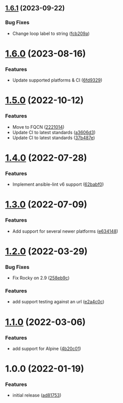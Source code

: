 ## [1.6.1](https://github.com/de-it-krachten/ansible-role-rootca/compare/v1.6.0...v1.6.1) (2023-09-22)


### Bug Fixes

* Change loop label to string ([fcb209a](https://github.com/de-it-krachten/ansible-role-rootca/commit/fcb209ab046dc03671847d8c6839aee024462555))

# [1.6.0](https://github.com/de-it-krachten/ansible-role-rootca/compare/v1.5.0...v1.6.0) (2023-08-16)


### Features

* Update supported platforms & CI ([6fd9329](https://github.com/de-it-krachten/ansible-role-rootca/commit/6fd932920a3184965fb145c2c1e6997650f2b89e))

# [1.5.0](https://github.com/de-it-krachten/ansible-role-rootca/compare/v1.4.0...v1.5.0) (2022-10-12)


### Features

* Move to FQCN ([2221014](https://github.com/de-it-krachten/ansible-role-rootca/commit/22210149887d14df440b9f0a6c44d4063450e619))
* Update CI to latest standards ([a3606d3](https://github.com/de-it-krachten/ansible-role-rootca/commit/a3606d3d3b327241108b9d4a7342d2b74bb56787))
* Update CI to latest standards ([37b487e](https://github.com/de-it-krachten/ansible-role-rootca/commit/37b487ec4b9c41dd61c8abb2d8895e6f12079038))

# [1.4.0](https://github.com/de-it-krachten/ansible-role-rootca/compare/v1.3.0...v1.4.0) (2022-07-28)


### Features

* Implement ansible-lint v6 support ([62babf0](https://github.com/de-it-krachten/ansible-role-rootca/commit/62babf0cbadb18a5bd1aedc0189cf6d185679e22))

# [1.3.0](https://github.com/de-it-krachten/ansible-role-rootca/compare/v1.2.0...v1.3.0) (2022-07-09)


### Features

* Add support for several newer platforms ([e634148](https://github.com/de-it-krachten/ansible-role-rootca/commit/e6341481d7cf2c7129914a4f89af19f02ebee917))

# [1.2.0](https://github.com/de-it-krachten/ansible-role-rootca/compare/v1.1.0...v1.2.0) (2022-03-29)


### Bug Fixes

* Fix Rocky on 2.9 ([258eb9c](https://github.com/de-it-krachten/ansible-role-rootca/commit/258eb9ced81120b59f34fbff23a0e2d7146ed60d))


### Features

* add support testing against an url ([e2a4c0c](https://github.com/de-it-krachten/ansible-role-rootca/commit/e2a4c0cc74b97d7c740557f287f512219f6d0546))

# [1.1.0](https://github.com/de-it-krachten/ansible-role-rootca/compare/v1.0.0...v1.1.0) (2022-03-06)


### Features

* add support for Alpine ([4b20c01](https://github.com/de-it-krachten/ansible-role-rootca/commit/4b20c01a712cd85ccd7eb778fffe923f5c70c86c))

# 1.0.0 (2022-01-19)


### Features

* initial release ([ad81753](https://github.com/de-it-krachten/ansible-role-rootca/commit/ad81753c0ee0e250044bf6d0422902431455bfc8))
